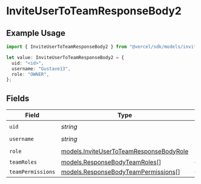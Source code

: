 # InviteUserToTeamResponseBody2

## Example Usage

```typescript
import { InviteUserToTeamResponseBody2 } from "@vercel/sdk/models/inviteusertoteamop.js";

let value: InviteUserToTeamResponseBody2 = {
  uid: "<id>",
  username: "Gustave13",
  role: "OWNER",
};
```

## Fields

| Field                                                                                    | Type                                                                                     | Required                                                                                 | Description                                                                              |
| ---------------------------------------------------------------------------------------- | ---------------------------------------------------------------------------------------- | ---------------------------------------------------------------------------------------- | ---------------------------------------------------------------------------------------- |
| `uid`                                                                                    | *string*                                                                                 | :heavy_check_mark:                                                                       | N/A                                                                                      |
| `username`                                                                               | *string*                                                                                 | :heavy_check_mark:                                                                       | N/A                                                                                      |
| `role`                                                                                   | [models.InviteUserToTeamResponseBodyRole](../models/inviteusertoteamresponsebodyrole.md) | :heavy_check_mark:                                                                       | N/A                                                                                      |
| `teamRoles`                                                                              | [models.ResponseBodyTeamRoles](../models/responsebodyteamroles.md)[]                     | :heavy_minus_sign:                                                                       | N/A                                                                                      |
| `teamPermissions`                                                                        | [models.ResponseBodyTeamPermissions](../models/responsebodyteampermissions.md)[]         | :heavy_minus_sign:                                                                       | N/A                                                                                      |